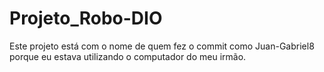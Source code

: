 # Projeto_Robo-DIO
Este projeto está com o nome de quem fez o commit como Juan-Gabriel8 porque eu estava utilizando o computador do meu irmão.
